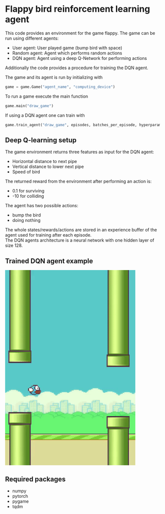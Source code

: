 # Flappy bird reinforcement learning agent
This code provides an environment for the game flappy. The game can be run using different agents:
- User agent: User played game (bump bird with space)
- Random agent: Agent which performs random actions
- DQN agent: Agent using a deep Q-Network for performing actions

Additionally the code provides a procedure for training the DQN agent.

The game and its agent is run by initializing with
```python
game = game.Game("agent_name", "computing_device")
```
To run a game execute the main function
```python
game.main("draw_game")
```
If using a DQN agent one can train with
```python
game.train_agent("draw_game", episodes, batches_per_episode, hyperparameters)
```

## Deep Q-learning setup
The game environment returns three features as input for the DQN agent:
- Horizontal distance to next pipe
- Vertical distance to lower next pipe
- Speed of bird

The returned reward from the environment after performing an action is:
- 0.1 for surviving 
- -10 for colliding

The agent has two possible actions:
- bump the bird
- doing nothing

The whole states/rewards/actions are stored in an experience buffer of the agent used for training after each episode.<br />
The DQN agents architecture is a neural network with one hidden layer of size 128.

## Trained DQN agent example
![](https://github.com/Dschobby/flappy_bird_reinforcement_learning/blob/main/animations/flappy_bird_animation.gif)

## Required packages
- numpy
- pytorch
- pygame
- tqdm
